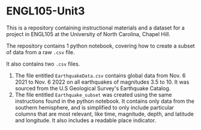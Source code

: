 # ENGL105-Unit3

This is a repository containing instructional materials and a dataset for a project in ENGL105 at the University of North Carolina, Chapel Hill. 

The repository contains 1 python notebook, covering how to create a subset of data from a raw `.csv` file. 

It also contains two `.csv` files. 
1. The file entitled `EarthquakeData.csv` contains global data from Nov. 6 2021 to Nov. 6 2022 on all earthquakes of magnitudes 3.5 to 10. It was sourced from the U.S Geological Survey's Earthquake Catalog. 
2. The file entitled `Earthquake_subset` was created using the same instructions found in the python notebook. It contains only data from the southern hemisphere, and is simplified to only include particular columns that are most relevant, like time, magnitude, depth, and latitude and longitude. It also includes a readable place indicator.

